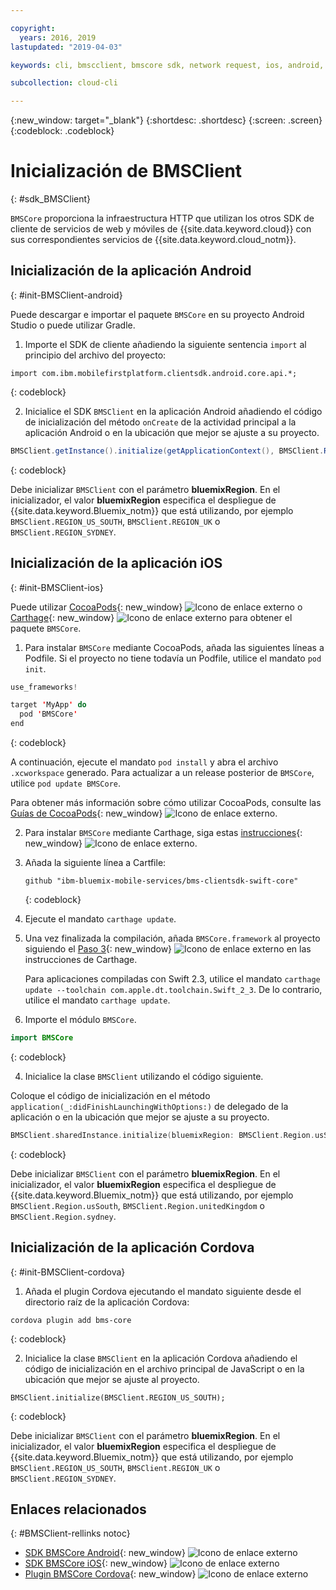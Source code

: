 ```yaml
---

copyright:
  years: 2016, 2019
lastupdated: "2019-04-03"

keywords: cli, bmscclient, bmscore sdk, network request, ios, android, studio, cordova, client sdk, sdk, 

subcollection: cloud-cli

---
```


{:new_window: target="_blank"}
{:shortdesc: .shortdesc}
{:screen: .screen}
{:codeblock: .codeblock}

# Inicialización de BMSClient
{: #sdk_BMSClient}

`BMSCore` proporciona la infraestructura HTTP que utilizan los otros SDK de cliente de servicios de web y móviles de {{site.data.keyword.cloud}} con sus correspondientes servicios de {{site.data.keyword.cloud_notm}}.

## Inicialización de la aplicación Android
{: #init-BMSClient-android}

Puede descargar e importar el paquete `BMSCore` en su proyecto Android Studio o puede utilizar Gradle.

1. Importe el SDK de cliente añadiendo la siguiente sentencia `import` al principio del archivo del proyecto:

  ```
  import com.ibm.mobilefirstplatform.clientsdk.android.core.api.*;
  ```
  {: codeblock}

2. Inicialice el SDK `BMSClient` en la aplicación Android añadiendo el código de inicialización del método `onCreate` de la actividad principal a la aplicación Android o en la ubicación que mejor se ajuste a su proyecto.

  ```java
  BMSClient.getInstance().initialize(getApplicationContext(), BMSClient.REGION_US_SOUTH); // Asegúrese de que apunte a su región
  ```
  {: codeblock}

  Debe inicializar `BMSClient` con el parámetro **bluemixRegion**. En el inicializador, el valor **bluemixRegion** especifica el despliegue de {{site.data.keyword.Bluemix_notm}} que está utilizando, por ejemplo `BMSClient.REGION_US_SOUTH`, `BMSClient.REGION_UK` o `BMSClient.REGION_SYDNEY`.


## Inicialización de la aplicación iOS
{: #init-BMSClient-ios}

Puede utilizar [CocoaPods](https://cocoapods.org){: new_window} ![Icono de enlace externo](../../icons/launch-glyph.svg "Icono de enlace externo") o [Carthage](https://github.com/Carthage/Carthage){: new_window} ![Icono de enlace externo](../../icons/launch-glyph.svg "Icono de enlace externo") para obtener el paquete `BMSCore`.

1. Para instalar `BMSCore` mediante CocoaPods, añada las siguientes líneas a Podfile. Si el proyecto no tiene todavía un Podfile, utilice el mandato `pod init`.

  ```swift
  use_frameworks!

  target 'MyApp' do
    pod 'BMSCore'
  end
  ```
  {: codeblock}

  A continuación, ejecute el mandato `pod install` y abra el archivo `.xcworkspace` generado. Para actualizar a un release posterior de `BMSCore`, utilice `pod update BMSCore`.

  Para obtener más información sobre cómo utilizar CocoaPods, consulte las [Guías de CocoaPods](https://guides.cocoapods.org/using/index.html){: new_window} ![Icono de enlace externo](../icons/launch-glyph.svg "Icono de enlace externo").

2. Para instalar `BMSCore` mediante Carthage, siga estas [instrucciones](https://github.com/Carthage/Carthage#getting-started){: new_window} ![Icono de enlace externo](../icons/launch-glyph.svg "Icono de enlace externo").

  1. Añada la siguiente línea a Cartfile:

      ```
      github "ibm-bluemix-mobile-services/bms-clientsdk-swift-core"
      ```
      {: codeblock}

  2. Ejecute el mandato `carthage update`.

  3. Una vez finalizada la compilación, añada `BMSCore.framework` al proyecto siguiendo el [Paso 3](https://github.com/Carthage/Carthage#getting-started){: new_window} ![Icono de enlace externo](../icons/launch-glyph.svg "Icono de enlace externo") en las instrucciones de Carthage.

      Para aplicaciones compiladas con Swift 2.3, utilice el mandato `carthage update --toolchain com.apple.dt.toolchain.Swift_2_3`. De lo contrario, utilice el mandato `carthage update`.

3. Importe el módulo `BMSCore`.

  ```swift
  import BMSCore
  ```
  {: codeblock}

4. Inicialice la clase `BMSClient` utilizando el código siguiente.

  Coloque el código de inicialización en el método `application(_:didFinishLaunchingWithOptions:)` de delegado de la aplicación o en la ubicación que mejor se ajuste a su proyecto.

  ```swift
  BMSClient.sharedInstance.initialize(bluemixRegion: BMSClient.Region.usSouth) // Asegúrese de que apunte a su región
  ```
  {: codeblock}

  Debe inicializar `BMSClient` con el parámetro **bluemixRegion**. En el inicializador, el valor **bluemixRegion** especifica el despliegue de {{site.data.keyword.Bluemix_notm}} que está utilizando, por ejemplo `BMSClient.Region.usSouth`, `BMSClient.Region.unitedKingdom` o `BMSClient.Region.sydney`.

## Inicialización de la aplicación Cordova
{: #init-BMSClient-cordova}

1. Añada el plugin Cordova ejecutando el mandato siguiente desde el directorio raíz de la aplicación Cordova:

  ```
  cordova plugin add bms-core
  ```
  {: codeblock}

2. Inicialice la clase `BMSClient` en la aplicación Cordova añadiendo el código de inicialización en el archivo principal de JavaScript o en la ubicación que mejor se ajuste al proyecto.

  ```
  BMSClient.initialize(BMSClient.REGION_US_SOUTH);
  ```
  {: codeblock}

  Debe inicializar `BMSClient` con el parámetro **bluemixRegion**. En el inicializador, el valor **bluemixRegion** especifica el despliegue de {{site.data.keyword.Bluemix_notm}} que está utilizando, por ejemplo `BMSClient.REGION_US_SOUTH`, `BMSClient.REGION_UK` o `BMSClient.REGION_SYDNEY`.

## Enlaces relacionados
{: #BMSClient-rellinks notoc}

* [SDK BMSCore Android](https://github.com/ibm-bluemix-mobile-services/bms-clientsdk-android-core){: new_window} ![Icono de enlace externo](../icons/launch-glyph.svg "Icono de enlace externo")
* [SDK BMSCore iOS](https://github.com/ibm-bluemix-mobile-services/bms-clientsdk-swift-core){: new_window} ![Icono de enlace externo](../icons/launch-glyph.svg "Icono de enlace externo")
* [Plugin BMSCore Cordova](https://github.com/ibm-bluemix-mobile-services/bms-clientsdk-cordova-plugin-core){: new_window} ![Icono de enlace externo](../icons/launch-glyph.svg "Icono de enlace externo")
